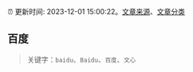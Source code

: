 :alarm_clock: 更新时间: 2023-12-01 15:00:22。[文章来源](/README.md)、[文章分类](/TAGS.md)

## 百度


> 关键字：`baidu`、`Baidu`、`百度`、`文心`



